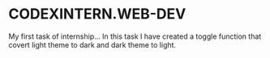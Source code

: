 # CODEXINTERN.WEB-DEV
My first task of internship...
In this task I have created a toggle function that covert light theme to dark and dark theme to light.
